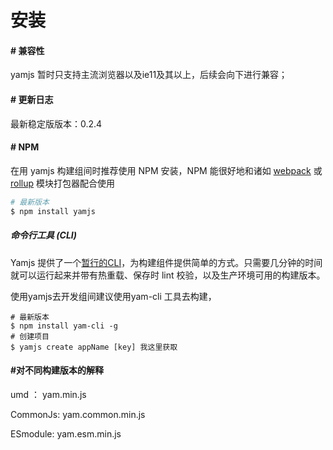 # 安装

#### # 兼容性

yamjs 暂时只支持主流浏览器以及ie11及其以上，后续会向下进行兼容；

#### # 更新日志 

最新稳定版版本：0.2.4

#### # NPM

在用 yamjs 构建组间时推荐使用 NPM 安装，NPM 能很好地和诸如 [webpack](https://webpack.js.org/) 或 [rollup](http://rollupjs.org) 模块打包器配合使用

```sh
# 最新版本
$ npm install yamjs
```

##### 命令行工具 (CLI)

Yamjs 提供了一个[暂行的CLI](https://www.npmjs.com/package/yamjs-cli)，为构建组件提供简单的方式。只需要几分钟的时间就可以运行起来并带有热重载、保存时 lint 校验，以及生产环境可用的构建版本。

使用yamjs去开发组间建议使用yam-cli 工具去构建，

```shell
# 最新版本
$ npm install yam-cli -g
# 创建项目
$ yamjs create appName [key] 我这里获取
```

#### #对不同构建版本的解释

umd ： yam.min.js

CommonJs:  yam.common.min.js

ESmodule: yam.esm.min.js